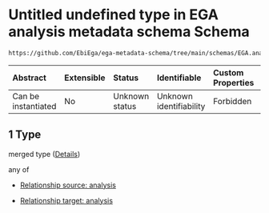 # Untitled undefined type in EGA analysis metadata schema Schema

```txt
https://github.com/EbiEga/ega-metadata-schema/tree/main/schemas/EGA.analysis.json#/properties/analysis_relationships/items/allOf/1/anyOf/1/allOf/1
```



| Abstract            | Extensible | Status         | Identifiable            | Custom Properties | Additional Properties | Access Restrictions | Defined In                                                                       |
| :------------------ | :--------- | :------------- | :---------------------- | :---------------- | :-------------------- | :------------------ | :------------------------------------------------------------------------------- |
| Can be instantiated | No         | Unknown status | Unknown identifiability | Forbidden         | Allowed               | none                | [EGA.analysis.json\*](../../../schemas/EGA.analysis.json "open original schema") |

## 1 Type

merged type ([Details](ega-10-properties-analysis-relationships-items-allof-relationship-constraints-for-an-analysis-anyof-allowed-relationships-of-type-grouped_with-is_after-same_as-optional-ones-allof-1.md))

any of

*   [Relationship source: analysis](ega-12-definitions-relationship-source-analysis.md "check type definition")

*   [Relationship target: analysis](ega-12-definitions-relationship-target-analysis.md "check type definition")
